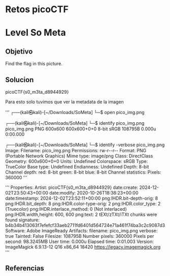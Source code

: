 # Retos picoCTF

# Level So Meta

## Objetivo
Find the flag in this picture.

## Solucion
picoCTF{s0_m3ta_d8944929}

Para esto solo tuvimos  que ver la metadata de la imagen

'''
┌──(kali㉿kali)-[~/Downloads/SoMeta]
└─$ open pico_img.png 
                                                                                  
┌──(kali㉿kali)-[~/Downloads/SoMeta]
└─$ identify pico_img.png 
pico_img.png PNG 600x600 600x600+0+0 8-bit sRGB 108795B 0.000u 0:00.000
                                                                                  
┌──(kali㉿kali)-[~/Downloads/SoMeta]
└─$ identify -verbose pico_img.png
Image:
  Filename: pico_img.png
  Permissions: rw-r--r--
  Format: PNG (Portable Network Graphics)
  Mime type: image/png
  Class: DirectClass
  Geometry: 600x600+0+0
  Units: Undefined
  Colorspace: sRGB
  Type: TrueColor
  Base type: Undefined
  Endianness: Undefined
  Depth: 8-bit
  Channel depth:
    red: 8-bit
    green: 8-bit
    blue: 8-bit
  Channel statistics:
    Pixels: 360000
'''

'''
 Properties:
    Artist: picoCTF{s0_m3ta_d8944929}
    date:create: 2024-12-02T23:50:43+00:00
    date:modify: 2020-10-26T18:38:23+00:00
    date:timestamp: 2024-12-02T23:52:11+00:00
    png:IHDR.bit-depth-orig: 8
    png:IHDR.bit_depth: 8
    png:IHDR.color-type-orig: 2
    png:IHDR.color_type: 2 (Truecolor)
    png:IHDR.interlace_method: 0 (Not interlaced)
    png:IHDR.width,height: 600, 600
    png:text: 2 tEXt/zTXt/iTXt chunks were found
    signature: b4b34b413063f7efefcf33aeb2711fd6401d564724e71a461f74ba3c2c9087d3
    Software: Adobe ImageReady
  Artifacts:
    filename: pico_img.png
    verbose: true
  Tainted: False
  Filesize: 108795B
  Number pixels: 360000
  Pixels per second: 98.3245MB
  User time: 0.000u
  Elapsed time: 0:01.003
  Version: ImageMagick 6.9.13-12 Q16 x86_64 18420 https://legacy.imagemagick.org
'''

## Referencias


